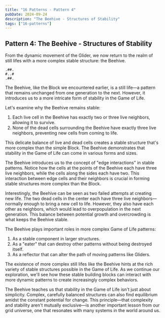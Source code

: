 ```yaml
---
title: "16 Patterns - Pattern 4"
pubDate: 2024-09-24
description: "The Beehive - Structures of Stability"
tags: ["16-patterns"]
---
```


## Pattern 4: The Beehive - Structures of Stability

From the dynamic movement of the Glider, we now return to the realm of still lifes with a more complex stable structure: the Beehive.

```
.##.
#..#
.##.
```

The Beehive, like the Block we encountered earlier, is a still life—a pattern that remains unchanged from one generation to the next. However, it introduces us to a more intricate form of stability in the Game of Life.

Let's examine why the Beehive remains stable:

1. Each live cell in the Beehive has exactly two or three live neighbors, allowing it to survive.
2. None of the dead cells surrounding the Beehive have exactly three live neighbors, preventing new cells from coming to life.

This delicate balance of live and dead cells creates a stable structure that's more complex than the simple Block. The Beehive demonstrates that stability in the Game of Life can come in various forms and sizes.

The Beehive introduces us to the concept of "edge interactions" in stable patterns. Notice how the cells at the points of the Beehive each have three live neighbors, while the cells along the sides each have two. This interaction between edge cells and their neighbors is crucial in forming stable structures more complex than the Block.

Interestingly, the Beehive can be seen as two failed attempts at creating new life. The two dead cells in the center each have three live neighbors—normally enough to bring a new cell to life. However, they also have each other as neighbors, which would lead to overpopulation in the next generation. This balance between potential growth and overcrowding is what keeps the Beehive stable.

The Beehive plays important roles in more complex Game of Life patterns:

1. As a stable component in larger structures.
2. As a "eater" that can destroy other patterns without being destroyed itself.
3. As a reflector that can alter the path of moving patterns like Gliders.

The existence of more complex still lifes like the Beehive hints at the rich variety of stable structures possible in the Game of Life. As we continue our exploration, we'll see how these stable building blocks can interact with more dynamic patterns to create increasingly complex behaviors.

The Beehive teaches us that stability in the Game of Life isn't just about simplicity. Complex, carefully balanced structures can also find equilibrium amidst the constant potential for change. This principle—that complexity and stability aren't mutually exclusive—is another important lesson from our grid universe, one that resonates with many systems in the world around us.